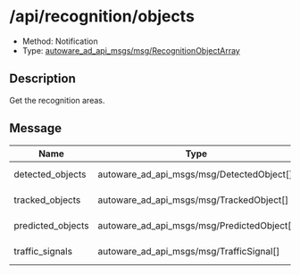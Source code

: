 # /api/recognition/objects

- Method: Notification
- Type: [autoware_ad_api_msgs/msg/RecognitionObjectArray](../type/autoware_ad_api_msgs/msg/recognition_object_array.md)

## Description

Get the recognition areas.

## Message

| Name              | Type                                       | Description       |
| ----------------- | ------------------------------------------ | ----------------- |
| detected_objects  | autoware_ad_api_msgs/msg/DetectedObject[]  | detected objects  |
| tracked_objects   | autoware_ad_api_msgs/msg/TrackedObject[]   | tracked objects   |
| predicted_objects | autoware_ad_api_msgs/msg/PredictedObject[] | predicted objects |
| traffic_signals   | autoware_ad_api_msgs/msg/TrafficSignal[]   | traffic signals   |
